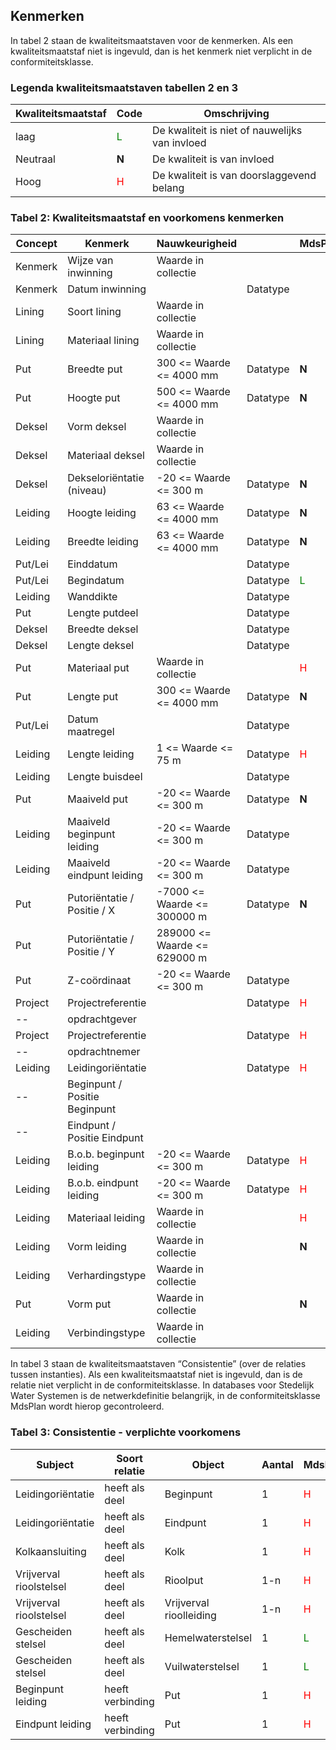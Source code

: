 ## Kenmerken ##
In tabel 2 staan de kwaliteitsmaatstaven voor de kenmerken. Als een kwaliteitsmaatstaf niet is ingevuld, dan is het kenmerk niet verplicht in de conformiteitsklasse. 

### Legenda kwaliteitsmaatstaven tabellen 2 en 3 ###

Kwaliteitsmaatstaf | Code    | Omschrijving
-------------------|---------|-------------
laag               | <span style="color:green">L</span> | De kwaliteit is niet of nauwelijks van invloed
Neutraal           | **N**                              | De kwaliteit is van invloed
Hoog               | <span style="color:red">H</span>   | De kwaliteit is van doorslaggevend belang

### Tabel 2: Kwaliteitsmaatstaf en voorkomens kenmerken ###

Concept       | Kenmerk                             | Nauwkeurigheid               |              | MdsPlan | MdsProj
--------------|-------------------------------------|------------------------------|--------------|---------|----------
Kenmerk       | Wijze van inwinning                 | Waarde in collectie
Kenmerk       | Datum inwinning                     |                              | Datatype
Lining        | Soort lining                        | Waarde in collectie          |
Lining        | Materiaal lining                    | Waarde in collectie          |
Put           | Breedte put                         | 300 <= Waarde <= 4000 mm     | Datatype     | **N**       | **N** 
Put           | Hoogte put                          | 500 <= Waarde <= 4000 mm     | Datatype     | **N** 
Deksel        | Vorm deksel                         | Waarde in collectie           
Deksel        | Materiaal deksel                    | Waarde in collectie
Deksel        | Dekseloriëntatie (niveau)           | -20 <= Waarde <= 300 m       | Datatype     | **N** 
Leiding       | Hoogte leiding                      | 63 <= Waarde <= 4000 mm      | Datatype     | **N**       | **N** 
Leiding       | Breedte leiding                     | 63 <= Waarde <= 4000 mm      | Datatype     | **N**       | **N** 
Put/Lei       | Einddatum                           |                              | Datatype
Put/Lei       | Begindatum                          |                              | Datatype     | <span style="color:green">L</span> | <span style="color:green">L</span> 
Leiding       | Wanddikte                           |                              | Datatype
Put           | Lengte putdeel                      |                              | Datatype
Deksel        | Breedte deksel                      |                              | Datatype
Deksel        | Lengte deksel                       |                              | Datatype
Put           | Materiaal put                       | Waarde in collectie          |              | <span style="color:red">H</span>   | <span style="color:red">H</span> 
Put           | Lengte put                          | 300 <= Waarde <= 4000 mm     | Datatype     | **N**       | **N** 
Put/Lei       | Datum maatregel                     |                              | Datatype
Leiding       | Lengte leiding                      | 1 <= Waarde <= 75 m          | Datatype     | <span style="color:red">H</span>   | <span style="color:red">H</span> 
Leiding       | Lengte buisdeel                     |                              | Datatype
Put           | Maaiveld put                        | -20 <= Waarde <= 300 m       | Datatype     | **N** 
Leiding       | Maaiveld beginpunt leiding          | -20 <= Waarde <= 300 m       | Datatype
Leiding       | Maaiveld eindpunt leiding           | -20 <= Waarde <= 300 m       | Datatype
Put           | Putoriëntatie / Positie / X         | -7000 <= Waarde <= 300000 m  | Datatype     | **N**       | **N** 
Put           | Putoriëntatie / Positie / Y         | 289000 <= Waarde <= 629000 m
Put           | Z-coördinaat                        | -20 <= Waarde <= 300 m       | Datatype
Project       | Projectreferentie                   |                              | Datatype     | <span style="color:red">H</span>   | <span style="color:red">H</span> 
--            | opdrachtgever
Project       | Projectreferentie                   |                              | Datatype     | <span style="color:red">H</span>   | <span style="color:red">H</span> 
--            | opdrachtnemer
Leiding       | Leidingoriëntatie                   |                              | Datatype     | <span style="color:red">H</span>   | <span style="color:red">H</span>
--            | Beginpunt / Positie Beginpunt
--            | Eindpunt / Positie Eindpunt
Leiding       | B.o.b. beginpunt leiding            | -20 <= Waarde <= 300 m       | Datatype     | <span style="color:red">H</span>   | <span style="color:red">H</span> 
Leiding       | B.o.b. eindpunt leiding             | -20 <= Waarde <= 300 m       | Datatype     | <span style="color:red">H</span>   | <span style="color:red">H</span> 
Leiding       | Materiaal leiding                   | Waarde in collectie          |              | <span style="color:red">H</span>   | <span style="color:red">H</span> 
Leiding       | Vorm leiding                        | Waarde in collectie          |              | **N**       | **N** 
Leiding       | Verhardingstype                     | Waarde in collectie
Put           | Vorm put                            | Waarde in collectie          |              | **N**       | **N** 
Leiding       | Verbindingstype                     | Waarde in collectie


In tabel 3 staan de kwaliteitsmaatstaven “Consistentie” (over de relaties tussen instanties). Als een kwaliteitsmaatstaf niet is ingevuld, dan is de relatie niet verplicht in de conformiteitsklasse.
In databases voor Stedelijk Water Systemen is de netwerkdefinitie belangrijk, in de conformiteitsklasse MdsPlan wordt hierop gecontroleerd.

### Tabel 3: Consistentie - verplichte voorkomens ###

Subject                | Soort relatie    | Object                  | Aantal | MdsPlan | MdsProj
-----------------------|------------------|-------------------------|--------|---------|--------
Leidingoriëntatie      | heeft als deel   | Beginpunt               | 1      | <span style="color:red">H</span>   |  <span style="color:red">H</span>
Leidingoriëntatie      | heeft als deel   | Eindpunt                | 1      | <span style="color:red">H</span>   |  <span style="color:red">H</span>
Kolkaansluiting        | heeft als deel   | Kolk                    | 1      | <span style="color:red">H</span>   |  <span style="color:green">L</span>
Vrijverval rioolstelsel | heeft als deel   | Rioolput                | 1-n    | <span style="color:red">H</span>   |  <span style="color:green">L</span>
Vrijverval rioolstelsel | heeft als deel   | Vrijverval rioolleiding | 1-n    | <span style="color:red">H</span>   |  <span style="color:green">L</span>
Gescheiden stelsel     | heeft als deel   | Hemelwaterstelsel       | 1      | <span style="color:green">L</span> |  <span style="color:green">L</span>
Gescheiden stelsel     | heeft als deel   | Vuilwaterstelsel        | 1      | <span style="color:green">L</span> |  <span style="color:green">L</span>
Beginpunt leiding      | heeft verbinding | Put                     | 1      | <span style="color:red">H</span>
Eindpunt leiding       | heeft verbinding | Put                     | 1      | <span style="color:red">H</span>
